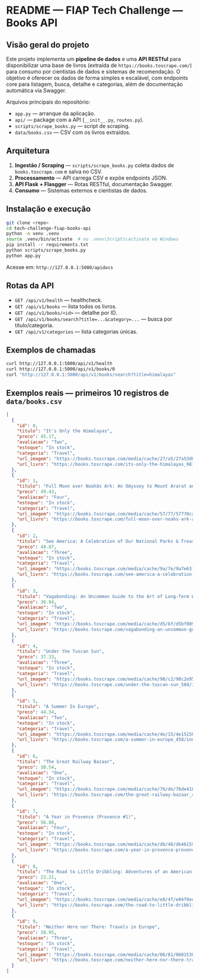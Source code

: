 # README — FIAP Tech Challenge — Books API

## Visão geral do projeto
Este projeto implementa um **pipeline de dados** e uma **API RESTful** para disponibilizar uma base de livros (extraída de `https://books.toscrape.com/`) para consumo por cientistas de dados e sistemas de recomendação. O objetivo é oferecer os dados de forma simples e escalável, com endpoints core para listagem, busca, detalhe e categorias, além de documentação automática via Swagger.

Arquivos principais do repositório:
- `app.py` — arranque da aplicação.
- `api/` — package com a API (`__init__.py`, `routes.py`).
- `scripts/scrape_books.py` — script de scraping.
- `data/books.csv` — CSV com os livros extraídos.

## Arquitetura
1. **Ingestão / Scraping** — `scripts/scrape_books.py` coleta dados de `books.toscrape.com` e salva no CSV.
2. **Processamento** — API carrega CSV e expõe endpoints JSON.
3. **API Flask + Flasgger** — Rotas RESTful, documentação Swagger.
4. **Consumo** — Sistemas externos e cientistas de dados.

## Instalação e execução
```bash
git clone <repo>
cd tech-challenge-fiap-books-api
python -m venv .venv
source .venv/bin/activate  # ou .venv\Scripts\activate no Windows
pip install -r requirements.txt
python scripts/scrape_books.py
python app.py
```
Acesse em: `http://127.0.0.1:5000/apidocs`

## Rotas da API
- `GET /api/v1/health` — healthcheck.
- `GET /api/v1/books` — lista todos os livros.
- `GET /api/v1/books/<id>` — detalhe por ID.
- `GET /api/v1/books/search?title=...&category=...` — busca por título/categoria.
- `GET /api/v1/categories` — lista categorias únicas.

## Exemplos de chamadas
```bash
curl http://127.0.0.1:5000/api/v1/health
curl http://127.0.0.1:5000/api/v1/books/0
curl "http://127.0.0.1:5000/api/v1/books/search?title=himalayas"
```

## Exemplos reais — primeiros 10 registros de `data/books.csv`
```json
[
  {
    "id": 0,
    "titulo": "It's Only the Himalayas",
    "preco": 45.17,
    "avaliacao": "Two",
    "estoque": "In stock",
    "categoria": "Travel",
    "url_imagem": "https://books.toscrape.com/media/cache/27/a5/27a53d0bb95bdd88288eaf66c9230d7e.jpg",
    "url_livro": "https://books.toscrape.com/its-only-the-himalayas_981/index.html"
  },
  {
    "id": 1,
    "titulo": "Full Moon over Noahâs Ark: An Odyssey to Mount Ararat and Beyond",
    "preco": 49.43,
    "avaliacao": "Four",
    "estoque": "In stock",
    "categoria": "Travel",
    "url_imagem": "https://books.toscrape.com/media/cache/57/77/57770cac1628f4407636635f4b85e88c.jpg",
    "url_livro": "https://books.toscrape.com/full-moon-over-noahs-ark-an-odyssey-to-mount-ararat-and-beyond_811/index.html"
  },
  {
    "id": 2,
    "titulo": "See America: A Celebration of Our National Parks & Treasured Sites",
    "preco": 48.87,
    "avaliacao": "Three",
    "estoque": "In stock",
    "categoria": "Travel",
    "url_imagem": "https://books.toscrape.com/media/cache/9a/7e/9a7e63f12829df4b43b31d110bf3dc2e.jpg",
    "url_livro": "https://books.toscrape.com/see-america-a-celebration-of-our-national-parks-treasured-sites_732/index.html"
  },
  {
    "id": 3,
    "titulo": "Vagabonding: An Uncommon Guide to the Art of Long-Term World Travel",
    "preco": 36.94,
    "avaliacao": "Two",
    "estoque": "In stock",
    "categoria": "Travel",
    "url_imagem": "https://books.toscrape.com/media/cache/d5/bf/d5bf0090470b0b8ea46d9c166f7895aa.jpg",
    "url_livro": "https://books.toscrape.com/vagabonding-an-uncommon-guide-to-the-art-of-long-term-world-travel_552/index.html"
  },
  {
    "id": 4,
    "titulo": "Under the Tuscan Sun",
    "preco": 37.33,
    "avaliacao": "Three",
    "estoque": "In stock",
    "categoria": "Travel",
    "url_imagem": "https://books.toscrape.com/media/cache/98/c2/98c2e95c5fd1a4e7cd5f2b63c52826cb.jpg",
    "url_livro": "https://books.toscrape.com/under-the-tuscan-sun_504/index.html"
  },
  {
    "id": 5,
    "titulo": "A Summer In Europe",
    "preco": 44.34,
    "avaliacao": "Two",
    "estoque": "In stock",
    "categoria": "Travel",
    "url_imagem": "https://books.toscrape.com/media/cache/4e/15/4e15150388702ebca2c5a523ac270539.jpg",
    "url_livro": "https://books.toscrape.com/a-summer-in-europe_458/index.html"
  },
  {
    "id": 6,
    "titulo": "The Great Railway Bazaar",
    "preco": 30.54,
    "avaliacao": "One",
    "estoque": "In stock",
    "categoria": "Travel",
    "url_imagem": "https://books.toscrape.com/media/cache/76/de/76de41867f323d7f1f4fbe2fdfc1b2ba.jpg",
    "url_livro": "https://books.toscrape.com/the-great-railway-bazaar_446/index.html"
  },
  {
    "id": 7,
    "titulo": "A Year in Provence (Provence #1)",
    "preco": 56.88,
    "avaliacao": "Four",
    "estoque": "In stock",
    "categoria": "Travel",
    "url_imagem": "https://books.toscrape.com/media/cache/db/46/db46159b05faa5d95262112bf9c29ddd.jpg",
    "url_livro": "https://books.toscrape.com/a-year-in-provence-provence-1_421/index.html"
  },
  {
    "id": 8,
    "titulo": "The Road to Little Dribbling: Adventures of an American in Britain (Notes From a Small Island #2)",
    "preco": 23.21,
    "avaliacao": "One",
    "estoque": "In stock",
    "categoria": "Travel",
    "url_imagem": "https://books.toscrape.com/media/cache/e0/4f/e04f8eda2a2fa947aec17640202d9ab0.jpg",
    "url_livro": "https://books.toscrape.com/the-road-to-little-dribbling-adventures-of-an-american-in-britain-notes-from-a-small-island-2_277/index.html"
  },
  {
    "id": 9,
    "titulo": "Neither Here nor There: Travels in Europe",
    "preco": 38.95,
    "avaliacao": "Three",
    "estoque": "In stock",
    "categoria": "Travel",
    "url_imagem": "https://books.toscrape.com/media/cache/06/81/0681530a7bc301caf5c3257e1b0f0750.jpg",
    "url_livro": "https://books.toscrape.com/neither-here-nor-there-travels-in-europe_198/index.html"
  }
]
```
